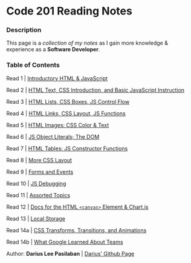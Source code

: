 # Code 201 Reading Notes
### Description
This page is a *collection of my notes* as I gain more knowledge & experience as a **Software Developer**.

### Table of Contents
Read 1 \| [Introductory HTML & JavaScript](class-01.md)

Read 2 \| [HTML Text, CSS Introduction, and Basic JavaScript Instruction](class-02.md)

Read 3 \| [HTML Lists, CSS Boxes, JS Control Flow](class-03.md)

Read 4 \| [HTML Links, CSS Layout, JS Functions](class-04.md)

Read 5 \| [HTML Images: CSS Color & Text](class-05.md)

Read 6 \| [JS Object Literals; The DOM](class-06.md)

Read 7 \| [HTML Tables: JS Constructor Functions](class-07.md)

Read 8 \| [More CSS Layout](class-08.md)

Read 9 \| [Forms and Events](class-09.md)

Read 10 \| [JS Debugging](class-10.md)

Read 11 \| [Assorted Topics](class-11.md)

Read 12 \| [Docs for the HTML `<canvas>` Element & Chart.js](class-12.md)

Read 13 \| [Local Storage]()

Read 14a \| [CSS Transforms, Transitions, and Animations]()

Read 14b \| [What Google Learned About Teams]()

Author: **Darius Lee Pasilaban** \| [Darius' Github Page](https://github.com/pdariuslee)
